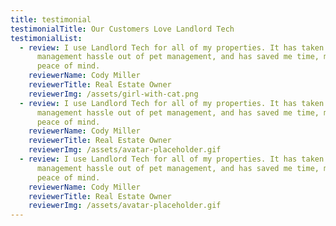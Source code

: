 ```yaml
---
title: testimonial
testimonialTitle: Our Customers Love Landlord Tech
testimonialList:
  - review: I use Landlord Tech for all of my properties. It has taken a huge
      management hassle out of pet management, and has saved me time, money and
      peace of mind.
    reviewerName: Cody Miller
    reviewerTitle: Real Estate Owner
    reviewerImg: /assets/girl-with-cat.png
  - review: I use Landlord Tech for all of my properties. It has taken a huge
      management hassle out of pet management, and has saved me time, money and
      peace of mind.
    reviewerName: Cody Miller
    reviewerTitle: Real Estate Owner
    reviewerImg: /assets/avatar-placeholder.gif
  - review: I use Landlord Tech for all of my properties. It has taken a huge
      management hassle out of pet management, and has saved me time, money and
      peace of mind.
    reviewerName: Cody Miller
    reviewerTitle: Real Estate Owner
    reviewerImg: /assets/avatar-placeholder.gif
---
```

